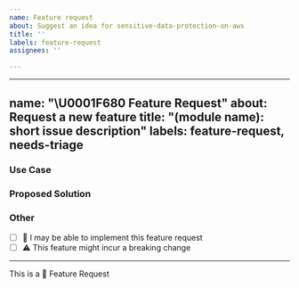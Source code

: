 ```yaml
---
name: Feature request
about: Suggest an idea for sensitive-data-protection-on-aws
title: ''
labels: feature-request
assignees: ''

---
```


---
name: "\U0001F680 Feature Request"
about: Request a new feature
title: "(module name): short issue description"
labels: feature-request, needs-triage
---

<!-- short description of the feature you are proposing: -->





### Use Case

<!-- why do you need this feature? -->





### Proposed Solution

<!-- Please include prototype/workaround/sketch/reference implementation: -->





### Other

<!-- 
e.g. detailed explanation, stacktraces, related issues, suggestions on how to fix, 
links for us to have context, eg. associated pull-request, stackoverflow, slack, etc
-->





* [ ] :wave: I may be able to implement this feature request
* [ ] :warning: This feature might incur a breaking change

---

This is a :rocket: Feature Request
